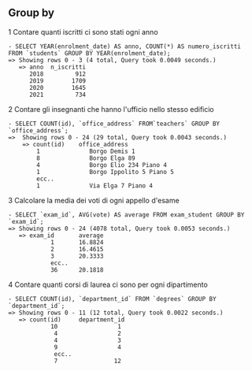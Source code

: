 ## Group by
1 Contare quanti iscritti ci sono stati ogni anno

    - SELECT YEAR(enrolment_date) AS anno, COUNT(*) AS numero_iscritti FROM `students` GROUP BY YEAR(enrolment_date);
    => Showing rows 0 - 3 (4 total, Query took 0.0049 seconds.)
       => anno  n_iscritti
          2018         912
          2019        1709
          2020        1645
          2021         734 


2 Contare gli insegnanti che hanno l'ufficio nello stesso edificio

    - SELECT COUNT(id), `office_address` FROM`teachers` GROUP BY `office_address`;
    =>  Showing rows 0 - 24 (29 total, Query took 0.0043 seconds.)
        => count(id)    office_address
            1              Borgo Demis 1
            8              Borgo Elga 89
            4              Borgo Elio 234 Piano 4
            1              Borgo Ippolito 5 Piano 5
            ecc..
            1              Via Elga 7 Piano 4


3 Calcolare la media dei voti di ogni appello d'esame

    - SELECT `exam_id`, AVG(vote) AS average FROM exam_student GROUP BY `exam_id`;
    => Showing rows 0 - 24 (4078 total, Query took 0.0053 seconds.)
       => exam_id       average
                1       16.8824
                2       16.4615
                3       20.3333
                ecc..
                36      20.1818

4 Contare quanti corsi di laurea ci sono per ogni dipartimento

    - SELECT COUNT(id), `department_id` FROM `degrees` GROUP BY `department_id`;
    => Showing rows 0 - 11 (12 total, Query took 0.0022 seconds.)
       => count(id)     department_id
                10                 1
                 4                 2
                 4                 3
                 9                 4
                 ecc..
                 7                12